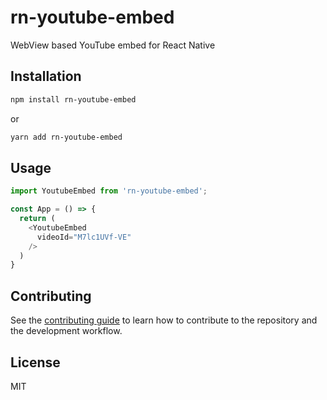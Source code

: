 # rn-youtube-embed

WebView based YouTube embed for React Native

## Installation

```sh
npm install rn-youtube-embed
```
or
```sh
yarn add rn-youtube-embed
```

## Usage

```js
import YoutubeEmbed from 'rn-youtube-embed';

const App = () => {
  return (
    <YoutubeEmbed
      videoId="M7lc1UVf-VE"
    />
  )
}
```

## Contributing

See the [contributing guide](CONTRIBUTING.md) to learn how to contribute to the repository and the development workflow.

## License

MIT
